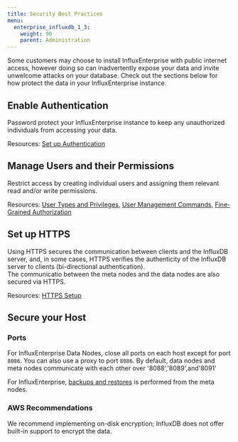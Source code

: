 ```yaml
---
title: Security Best Practices
menu:
  enterprise_influxdb_1_3:
    weight: 90
    parent: Administration
---
```


Some customers may choose to install InfluxEnterprise with public internet access, however 
doing so can inadvertently expose your data and invite unwelcome attacks on your database. 
Check out the sections below for how protect the data in your InfluxEnterprise instance.

## Enable Authentication

Password protect your InfluxEnterprise instance to keep any unauthorized individuals
from accessing your data.

Resources:
[Set up Authentication](/influxdb/v1.3/query_language/authentication_and_authorization/#set-up-authentication)

## Manage Users and their Permissions

Restrict access by creating individual users and assigning them relevant 
read and/or write permissions.

Resources:
[User Types and Privileges](/influxdb/v1.3/query_language/authentication_and_authorization/#user-types-and-privileges),
[User Management Commands](/influxdb/v1.3/query_language/authentication_and_authorization/#user-management-commands),
[Fine-Grained Authorization](/enterprise_influxdb/v1.3/guides/fine-grained-authorization/)

## Set up HTTPS

Using HTTPS secures the communication between clients and the InfluxDB server, and, in
some cases, HTTPS verifies the authenticity of the InfluxDB server to clients (bi-directional authentication).  
The communicatio between the meta nodes and the data nodes are also secured via HTTPS.

Resources:
[HTTPS Setup](/enterprise_influxdb/v1.3/administration/https_setup/)

## Secure your Host

### Ports
For InfluxEnterprise Data Nodes, close all ports on each host except for port `8086`.
You can also use a proxy to port `8086`.  By default, data nodes and meta nodes communicate with each other over '8088','8089',and'8091'

For InfluxEnterprise, [backups and restores](/enterprise_influxdb/v1.3/guides/backup-and-restore/) is performed from the meta nodes. 


### AWS Recommendations

We recommend implementing on-disk encryption; InfluxDB does not offer built-in support to encrypt the data.
